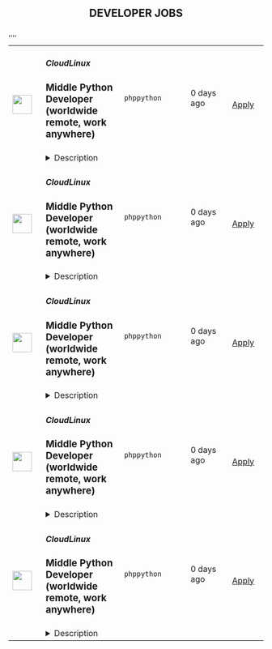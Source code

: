 <div align="center"><h2>DEVELOPER JOBS</h2></div><table><tr>
                <td width="100" height="100" rowspan="2">
                    <img src="https://avatars.githubusercontent.com/u/16290369?s=200&v=4" width="38px" height="auto">
                </td>
                <td width="300">
                    <h5>CloudLinux</h5>
                    <h3>Middle Python Developer (worldwide remote, work anywhere)</h3>
                </td>
                <td width="300">
                    <code>php</code><code>python</code>
                </td>
                <td width="200">
                <text>0 days ago</text>
                </td>
                <td width="100" rowspan="2">
                <a href="https://www.realworkfromanywhere.com/jobs/middle-python-developer-worldwide-remote-work-anywhere-cloudlinux-2279" align="right" target="_blank">Apply</a>
                </td>
            </tr>
            <tr>
                <td colspan="3">
                <details><summary>Description</summary>
                <p>CloudLinux is a global, remote-first company. We are driven by our principles: do the right thing, employees first, we are remote first, and we deliver high-volume, low-cost Linux infrastructure and security products that help companies to increase the efficiency of their operations. Every person on our team supports each other and does what we can to ensure we are all successful.</p><p>Check out our website for more information<a href="https://cloudlinux.com/" rel="nofollow noreferrer noopener" class="external"> https://cloudlinux.com/</a></p><p>We are looking for a talented Python Security Researcher to join our ELS team!&nbsp;</p><p>Endless Lifecycle Support (ELS) enables organizations to continue securely using Linux distributions and software languages that have reached the end of life or no longer receive standard security support – delivering vulnerability patches for unsupported versions of CentOS, CentOS Stream, Ubuntu, Debian, Oracle Linux, PHP, Python, and Spring software development framework.</p><p>For more information, visit our website:<a href="https://tuxcare.com/endless-lifecycle-support/" rel="nofollow noreferrer noopener" class="external"> https://tuxcare.com/endless-lifecycle-support/</a></p><p>As our Security Researcher, you’ll be joining a dedicated research team responsible for delivering security patches - an essential part of our service. You’ll play a critical role in analyzing vulnerabilities and threats, backporting patches, and expanding coverage for supported applications and plugins.</p><p></p><p><strong>You will be responsible for:</strong></p><ul> <li>Analyzing new security vulnerabilities in open-source Python applications and frameworks.</li> <li>Backporting upstream patches to fix vulnerabilities in earlier versions.</li> <li>Researching new trends in exploitation techniques and malware approaches, and developing mitigation strategies.</li> <li>Increasing the coverage of supported Python applications and plugins.</li> </ul><p></p><p>Your work will directly impact the safety and credibility of millions of developers worldwide. That’s why we value attention to detail and a high standard of quality in everything you do.</p><p><strong>Requirements</strong></p><p><strong>To be successful, you should have:</strong></p><ul> <li>Good knowledge of Python.</li> <li>4+ years of relevant experience as a Software Developer, Security Researcher, or a similar role.</li> <li>Proven experience in code testing (e.g. unit, integration testing).</li> <li>Upper-intermediate or higher level of English.<br> </li> </ul><p><strong>Nice to have:</strong></p><ul> <li>Understanding and knowledge of the security vulnerabilities life cycle.</li> <li>Hands-on experience in researching vulnerabilities within Python applications.</li> </ul><p><strong>Benefits</strong></p><p><strong>What's in it for you?</strong></p><p></p><ul> <li>A focus on professional development.</li> <li>Interesting and challenging projects.</li> <li>Fully remote work with flexible working hours, that allows you to schedule your day and work from any location worldwide.</li> <li>Paid 24 days of vacation per year, 10 days of national holidays, and unlimited sick leaves.</li> <li>Compensation for private medical insurance.</li> <li>Co-working and gym/sports reimbursement.</li> <li>Budget for education.</li> <li>The opportunity to receive a reward for the most innovative idea that the company can patent.</li> </ul><p></p><p></p><p><em>By applying for this position, you consent to the processing of your personal data as described in our Privacy Policy (</em><a href="https://cloudlinux.com/candidate-privacy-notice" target="_blank" rel="nofollow noreferrer noopener" class="external"><em>https://cloudlinux.com/candidate-privacy-notice</em></a><em>), which provides detailed information on how we maintain and handle your data.</em></p>
                </details>
                </td>
            </tr>,<tr>
                <td width="100" height="100" rowspan="2">
                    <img src="https://avatars.githubusercontent.com/u/16290369?s=200&v=4" width="38px" height="auto">
                </td>
                <td width="300">
                    <h5>CloudLinux</h5>
                    <h3>Middle Python Developer (worldwide remote, work anywhere)</h3>
                </td>
                <td width="300">
                    <code>php</code><code>python</code>
                </td>
                <td width="200">
                <text>0 days ago</text>
                </td>
                <td width="100" rowspan="2">
                <a href="https://www.realworkfromanywhere.com/jobs/middle-python-developer-worldwide-remote-work-anywhere-cloudlinux-7421" align="right" target="_blank">Apply</a>
                </td>
            </tr>
            <tr>
                <td colspan="3">
                <details><summary>Description</summary>
                <p>CloudLinux is a global, remote-first company. We are driven by our principles: do the right thing, employees first, we are remote first, and we deliver high-volume, low-cost Linux infrastructure and security products that help companies to increase the efficiency of their operations. Every person on our team supports each other and does what we can to ensure we are all successful.</p><p>Check out our website for more information<a href="https://cloudlinux.com/" rel="nofollow noreferrer noopener" class="external"> https://cloudlinux.com/</a></p><p>We are looking for a talented Python Security Researcher to join our ELS team!&nbsp;</p><p>Endless Lifecycle Support (ELS) enables organizations to continue securely using Linux distributions and software languages that have reached the end of life or no longer receive standard security support – delivering vulnerability patches for unsupported versions of CentOS, CentOS Stream, Ubuntu, Debian, Oracle Linux, PHP, Python, and Spring software development framework.</p><p>For more information, visit our website:<a href="https://tuxcare.com/endless-lifecycle-support/" rel="nofollow noreferrer noopener" class="external"> https://tuxcare.com/endless-lifecycle-support/</a></p><p>As our Security Researcher, you’ll be joining a dedicated research team responsible for delivering security patches - an essential part of our service. You’ll play a critical role in analyzing vulnerabilities and threats, backporting patches, and expanding coverage for supported applications and plugins.</p><p></p><p><strong>You will be responsible for:</strong></p><ul> <li>Analyzing new security vulnerabilities in open-source Python applications and frameworks.</li> <li>Backporting upstream patches to fix vulnerabilities in earlier versions.</li> <li>Researching new trends in exploitation techniques and malware approaches, and developing mitigation strategies.</li> <li>Increasing the coverage of supported Python applications and plugins.</li> </ul><p></p><p>Your work will directly impact the safety and credibility of millions of developers worldwide. That’s why we value attention to detail and a high standard of quality in everything you do.</p><p><strong>Requirements</strong></p><p><strong>To be successful, you should have:</strong></p><ul> <li>Good knowledge of Python.</li> <li>4+ years of relevant experience as a Software Developer, Security Researcher, or a similar role.</li> <li>Proven experience in code testing (e.g. unit, integration testing).</li> <li>Upper-intermediate or higher level of English.<br> </li> </ul><p><strong>Nice to have:</strong></p><ul> <li>Understanding and knowledge of the security vulnerabilities life cycle.</li> <li>Hands-on experience in researching vulnerabilities within Python applications.</li> </ul><p><strong>Benefits</strong></p><p><strong>What's in it for you?</strong></p><p></p><ul> <li>A focus on professional development.</li> <li>Interesting and challenging projects.</li> <li>Fully remote work with flexible working hours, that allows you to schedule your day and work from any location worldwide.</li> <li>Paid 24 days of vacation per year, 10 days of national holidays, and unlimited sick leaves.</li> <li>Compensation for private medical insurance.</li> <li>Co-working and gym/sports reimbursement.</li> <li>Budget for education.</li> <li>The opportunity to receive a reward for the most innovative idea that the company can patent.</li> </ul><p></p><p></p><p><em>By applying for this position, you consent to the processing of your personal data as described in our Privacy Policy (</em><a href="https://cloudlinux.com/candidate-privacy-notice" target="_blank" rel="nofollow noreferrer noopener" class="external"><em>https://cloudlinux.com/candidate-privacy-notice</em></a><em>), which provides detailed information on how we maintain and handle your data.</em></p>
                </details>
                </td>
            </tr>,<tr>
                <td width="100" height="100" rowspan="2">
                    <img src="https://avatars.githubusercontent.com/u/16290369?s=200&v=4" width="38px" height="auto">
                </td>
                <td width="300">
                    <h5>CloudLinux</h5>
                    <h3>Middle Python Developer (worldwide remote, work anywhere)</h3>
                </td>
                <td width="300">
                    <code>php</code><code>python</code>
                </td>
                <td width="200">
                <text>0 days ago</text>
                </td>
                <td width="100" rowspan="2">
                <a href="https://www.realworkfromanywhere.com/jobs/middle-python-developer-worldwide-remote-work-anywhere-cloudlinux-9466" align="right" target="_blank">Apply</a>
                </td>
            </tr>
            <tr>
                <td colspan="3">
                <details><summary>Description</summary>
                <p>CloudLinux is a global, remote-first company. We are driven by our principles: do the right thing, employees first, we are remote first, and we deliver high-volume, low-cost Linux infrastructure and security products that help companies to increase the efficiency of their operations. Every person on our team supports each other and does what we can to ensure we are all successful.</p><p>Check out our website for more information<a href="https://cloudlinux.com/" rel="nofollow noreferrer noopener" class="external"> https://cloudlinux.com/</a></p><p>We are looking for a talented Python Security Researcher to join our ELS team!&nbsp;</p><p>Endless Lifecycle Support (ELS) enables organizations to continue securely using Linux distributions and software languages that have reached the end of life or no longer receive standard security support – delivering vulnerability patches for unsupported versions of CentOS, CentOS Stream, Ubuntu, Debian, Oracle Linux, PHP, Python, and Spring software development framework.</p><p>For more information, visit our website:<a href="https://tuxcare.com/endless-lifecycle-support/" rel="nofollow noreferrer noopener" class="external"> https://tuxcare.com/endless-lifecycle-support/</a></p><p>As our Security Researcher, you’ll be joining a dedicated research team responsible for delivering security patches - an essential part of our service. You’ll play a critical role in analyzing vulnerabilities and threats, backporting patches, and expanding coverage for supported applications and plugins.</p><p></p><p><strong>You will be responsible for:</strong></p><ul> <li>Analyzing new security vulnerabilities in open-source Python applications and frameworks.</li> <li>Backporting upstream patches to fix vulnerabilities in earlier versions.</li> <li>Researching new trends in exploitation techniques and malware approaches, and developing mitigation strategies.</li> <li>Increasing the coverage of supported Python applications and plugins.</li> </ul><p></p><p>Your work will directly impact the safety and credibility of millions of developers worldwide. That’s why we value attention to detail and a high standard of quality in everything you do.</p><p><strong>Requirements</strong></p><p><strong>To be successful, you should have:</strong></p><ul> <li>Good knowledge of Python.</li> <li>4+ years of relevant experience as a Software Developer, Security Researcher, or a similar role.</li> <li>Proven experience in code testing (e.g. unit, integration testing).</li> <li>Upper-intermediate or higher level of English.<br> </li> </ul><p><strong>Nice to have:</strong></p><ul> <li>Understanding and knowledge of the security vulnerabilities life cycle.</li> <li>Hands-on experience in researching vulnerabilities within Python applications.</li> </ul><p><strong>Benefits</strong></p><p><strong>What's in it for you?</strong></p><p></p><ul> <li>A focus on professional development.</li> <li>Interesting and challenging projects.</li> <li>Fully remote work with flexible working hours, that allows you to schedule your day and work from any location worldwide.</li> <li>Paid 24 days of vacation per year, 10 days of national holidays, and unlimited sick leaves.</li> <li>Compensation for private medical insurance.</li> <li>Co-working and gym/sports reimbursement.</li> <li>Budget for education.</li> <li>The opportunity to receive a reward for the most innovative idea that the company can patent.</li> </ul><p></p><p></p><p><em>By applying for this position, you consent to the processing of your personal data as described in our Privacy Policy (</em><a href="https://cloudlinux.com/candidate-privacy-notice" target="_blank" rel="nofollow noreferrer noopener" class="external"><em>https://cloudlinux.com/candidate-privacy-notice</em></a><em>), which provides detailed information on how we maintain and handle your data.</em></p>
                </details>
                </td>
            </tr>,<tr>
                <td width="100" height="100" rowspan="2">
                    <img src="https://avatars.githubusercontent.com/u/16290369?s=200&v=4" width="38px" height="auto">
                </td>
                <td width="300">
                    <h5>CloudLinux</h5>
                    <h3>Middle Python Developer (worldwide remote, work anywhere)</h3>
                </td>
                <td width="300">
                    <code>php</code><code>python</code>
                </td>
                <td width="200">
                <text>0 days ago</text>
                </td>
                <td width="100" rowspan="2">
                <a href="https://www.realworkfromanywhere.com/jobs/middle-python-developer-worldwide-remote-work-anywhere-cloudlinux-7494" align="right" target="_blank">Apply</a>
                </td>
            </tr>
            <tr>
                <td colspan="3">
                <details><summary>Description</summary>
                <p>CloudLinux is a global, remote-first company. We are driven by our principles: do the right thing, employees first, we are remote first, and we deliver high-volume, low-cost Linux infrastructure and security products that help companies to increase the efficiency of their operations. Every person on our team supports each other and does what we can to ensure we are all successful.</p><p>Check out our website for more information<a href="https://cloudlinux.com/" rel="nofollow noreferrer noopener" class="external"> https://cloudlinux.com/</a></p><p>We are looking for a talented Python Security Researcher to join our ELS team!&nbsp;</p><p>Endless Lifecycle Support (ELS) enables organizations to continue securely using Linux distributions and software languages that have reached the end of life or no longer receive standard security support – delivering vulnerability patches for unsupported versions of CentOS, CentOS Stream, Ubuntu, Debian, Oracle Linux, PHP, Python, and Spring software development framework.</p><p>For more information, visit our website:<a href="https://tuxcare.com/endless-lifecycle-support/" rel="nofollow noreferrer noopener" class="external"> https://tuxcare.com/endless-lifecycle-support/</a></p><p>As our Security Researcher, you’ll be joining a dedicated research team responsible for delivering security patches - an essential part of our service. You’ll play a critical role in analyzing vulnerabilities and threats, backporting patches, and expanding coverage for supported applications and plugins.</p><p></p><p><strong>You will be responsible for:</strong></p><ul> <li>Analyzing new security vulnerabilities in open-source Python applications and frameworks.</li> <li>Backporting upstream patches to fix vulnerabilities in earlier versions.</li> <li>Researching new trends in exploitation techniques and malware approaches, and developing mitigation strategies.</li> <li>Increasing the coverage of supported Python applications and plugins.</li> </ul><p></p><p>Your work will directly impact the safety and credibility of millions of developers worldwide. That’s why we value attention to detail and a high standard of quality in everything you do.</p><p><strong>Requirements</strong></p><p><strong>To be successful, you should have:</strong></p><ul> <li>Good knowledge of Python.</li> <li>4+ years of relevant experience as a Software Developer, Security Researcher, or a similar role.</li> <li>Proven experience in code testing (e.g. unit, integration testing).</li> <li>Upper-intermediate or higher level of English.<br> </li> </ul><p><strong>Nice to have:</strong></p><ul> <li>Understanding and knowledge of the security vulnerabilities life cycle.</li> <li>Hands-on experience in researching vulnerabilities within Python applications.</li> </ul><p><strong>Benefits</strong></p><p><strong>What's in it for you?</strong></p><p></p><ul> <li>A focus on professional development.</li> <li>Interesting and challenging projects.</li> <li>Fully remote work with flexible working hours, that allows you to schedule your day and work from any location worldwide.</li> <li>Paid 24 days of vacation per year, 10 days of national holidays, and unlimited sick leaves.</li> <li>Compensation for private medical insurance.</li> <li>Co-working and gym/sports reimbursement.</li> <li>Budget for education.</li> <li>The opportunity to receive a reward for the most innovative idea that the company can patent.</li> </ul><p></p><p></p><p><em>By applying for this position, you consent to the processing of your personal data as described in our Privacy Policy (</em><a href="https://cloudlinux.com/candidate-privacy-notice" target="_blank" rel="nofollow noreferrer noopener" class="external"><em>https://cloudlinux.com/candidate-privacy-notice</em></a><em>), which provides detailed information on how we maintain and handle your data.</em></p>
                </details>
                </td>
            </tr>,<tr>
                <td width="100" height="100" rowspan="2">
                    <img src="https://avatars.githubusercontent.com/u/16290369?s=200&v=4" width="38px" height="auto">
                </td>
                <td width="300">
                    <h5>CloudLinux</h5>
                    <h3>Middle Python Developer (worldwide remote, work anywhere)</h3>
                </td>
                <td width="300">
                    <code>php</code><code>python</code>
                </td>
                <td width="200">
                <text>0 days ago</text>
                </td>
                <td width="100" rowspan="2">
                <a href="https://www.realworkfromanywhere.com/jobs/middle-python-developer-worldwide-remote-work-anywhere-cloudlinux-4219" align="right" target="_blank">Apply</a>
                </td>
            </tr>
            <tr>
                <td colspan="3">
                <details><summary>Description</summary>
                <p>CloudLinux is a global, remote-first company. We are driven by our principles: do the right thing, employees first, we are remote first, and we deliver high-volume, low-cost Linux infrastructure and security products that help companies to increase the efficiency of their operations. Every person on our team supports each other and does what we can to ensure we are all successful.</p><p>Check out our website for more information<a href="https://cloudlinux.com/" rel="nofollow noreferrer noopener" class="external"> https://cloudlinux.com/</a></p><p>We are looking for a talented Python Security Researcher to join our ELS team!&nbsp;</p><p>Endless Lifecycle Support (ELS) enables organizations to continue securely using Linux distributions and software languages that have reached the end of life or no longer receive standard security support – delivering vulnerability patches for unsupported versions of CentOS, CentOS Stream, Ubuntu, Debian, Oracle Linux, PHP, Python, and Spring software development framework.</p><p>For more information, visit our website:<a href="https://tuxcare.com/endless-lifecycle-support/" rel="nofollow noreferrer noopener" class="external"> https://tuxcare.com/endless-lifecycle-support/</a></p><p>As our Security Researcher, you’ll be joining a dedicated research team responsible for delivering security patches - an essential part of our service. You’ll play a critical role in analyzing vulnerabilities and threats, backporting patches, and expanding coverage for supported applications and plugins.</p><p></p><p><strong>You will be responsible for:</strong></p><ul> <li>Analyzing new security vulnerabilities in open-source Python applications and frameworks.</li> <li>Backporting upstream patches to fix vulnerabilities in earlier versions.</li> <li>Researching new trends in exploitation techniques and malware approaches, and developing mitigation strategies.</li> <li>Increasing the coverage of supported Python applications and plugins.</li> </ul><p></p><p>Your work will directly impact the safety and credibility of millions of developers worldwide. That’s why we value attention to detail and a high standard of quality in everything you do.</p><p><strong>Requirements</strong></p><p><strong>To be successful, you should have:</strong></p><ul> <li>Good knowledge of Python.</li> <li>4+ years of relevant experience as a Software Developer, Security Researcher, or a similar role.</li> <li>Proven experience in code testing (e.g. unit, integration testing).</li> <li>Upper-intermediate or higher level of English.<br> </li> </ul><p><strong>Nice to have:</strong></p><ul> <li>Understanding and knowledge of the security vulnerabilities life cycle.</li> <li>Hands-on experience in researching vulnerabilities within Python applications.</li> </ul><p><strong>Benefits</strong></p><p><strong>What's in it for you?</strong></p><p></p><ul> <li>A focus on professional development.</li> <li>Interesting and challenging projects.</li> <li>Fully remote work with flexible working hours, that allows you to schedule your day and work from any location worldwide.</li> <li>Paid 24 days of vacation per year, 10 days of national holidays, and unlimited sick leaves.</li> <li>Compensation for private medical insurance.</li> <li>Co-working and gym/sports reimbursement.</li> <li>Budget for education.</li> <li>The opportunity to receive a reward for the most innovative idea that the company can patent.</li> </ul><p></p><p></p><p><em>By applying for this position, you consent to the processing of your personal data as described in our Privacy Policy (</em><a href="https://cloudlinux.com/candidate-privacy-notice" target="_blank" rel="nofollow noreferrer noopener" class="external"><em>https://cloudlinux.com/candidate-privacy-notice</em></a><em>), which provides detailed information on how we maintain and handle your data.</em></p>
                </details>
                </td>
            </tr></table>